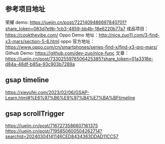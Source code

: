 ## 参考项目地址

荣耀 demo: https://juejin.cn/post/7221409486697840701?share_token=083d7e9b-1cb3-4859-bb4b-18e6220b77a7
成品项目：https://cookthevibe.com/
Oppo Demo 地址：http://nice.zuo11.com/3-find-x3-mars/section-5-6.html
oppo 官方地址：https://www.oppo.com/cn/smartphones/series-find-x/find-x3-pro-mars/
Github Demo: https://github.com/dev-zuo/nice-func
文章：https://juejin.cn/post/7330255976506425385?share_token=01a3318e-d84a-46df-b85a-93c903b7289a

## gsap timeline

https://xieyufei.com/2023/02/06/GSAP-Learn.html#%E6%97%B6%E9%97%B4%E7%BA%BFtimeline

## gsap scrollTrigger

https://juejin.cn/post/7167273586607161375
https://juejin.cn/post/7195850600504262714?searchId=20240304141146CED8434363DDAD11CC57
